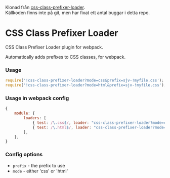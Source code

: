 Klonad från [css-class-prefixer-loader](https://www.npmjs.com/package/css-class-prefixer-loader).  
Källkoden finns inte på git, men har fixat ett antal buggar i detta repo.

# CSS Class Prefixer Loader

CSS Class Prefixer Loader plugin for webpack. 

Automatically adds prefixes to CSS classes, for webpack. 

### Usage

```js
require('!css-class-prefixer-loader?mode=css&prefix=sjv-!myfile.css');
require('!css-class-prefixer-loader?mode=html&prefix=sjv-!myfile.css');
```

### Usage in webpack config

```js
{
	module: {
		loaders: [
			{ test: /\.css$/, loader: "css-class-prefixer-loader?mode=css&prefix=sjv-" }, 
			{ test: /\.html$/, loader: "css-class-prefixer-loader?mode=html&prefix=sjv-" }, 
		], 
	}, 
}
```

### Config options

- `prefix` - the prefix to use
- `mode` - either 'css' or 'html'
